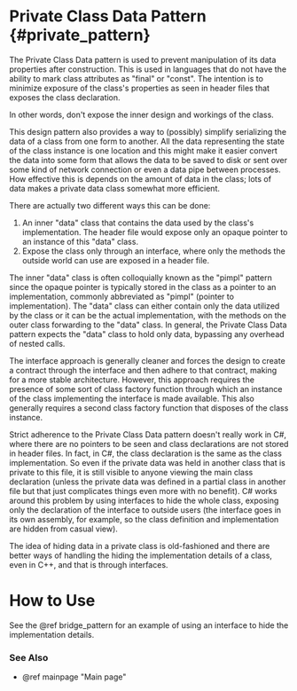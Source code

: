 # Private Class Data Pattern {#private_pattern}

The Private Class Data pattern is used to prevent manipulation of its data
properties after construction.  This is used in languages that do not have
the ability to mark class attributes as "final" or "const".  The intention
is to minimize exposure of the class's properties as seen in header files
that exposes the class declaration.

In other words, don't expose the inner design and workings of the class.

This design pattern also provides a way to (possibly) simplify serializing
the data of a class from one form to another.  All the data representing
the state of the class instance is one location and this might make it
easier convert the data into some form that allows the data to be saved to
disk or sent over some kind of network connection or even a data pipe
between processes.  How effective this is depends on the amount of data in
the class; lots of data makes a private data class somewhat more efficient.

There are actually two different ways this can be done:

1. An inner "data" class that contains the data used by the class's
   implementation.  The header file would expose only an opaque pointer
   to an instance of this "data" class.
2. Expose the class only through an interface, where only the methods
   the outside world can use are exposed in a header file.

The inner "data" class is often colloquially known as the "pimpl" pattern
since the opaque pointer is typically stored in the class as a pointer
to an implementation, commonly abbreviated as "pimpl" (pointer to
implementation).  The "data" class can either contain only the data
utilized by the class or it can be the actual implementation, with the
methods on the outer class forwarding to the "data" class.  In general,
the Private Class Data pattern expects the "data" class to hold only data,
bypassing any overhead of nested calls.

The interface approach is generally cleaner and forces the design to create
a contract through the interface and then adhere to that contract, making
for a more stable architecture.  However, this approach requires the
presence of some sort of class factory function through which an instance
of the class implementing the interface is made available.  This also
generally requires a second class factory function that disposes of the
class instance.

Strict adherence to the Private Class Data pattern doesn't really work in
C#, where there are no pointers to be seen and class declarations are not
stored in header files.  In fact, in C#, the class declaration is the same
as the class implementation.  So even if the private data was held in
another class that is private to this file, it is still visible to anyone
viewing the main class declaration (unless the private data was defined in
a partial class in another file but that just complicates things even more
with no benefit).  C# works around this problem by using interfaces to hide
the whole class, exposing only the declaration of the interface to outside
users (the interface goes in its own assembly, for example, so the class
definition and implementation are hidden from casual view).

The idea of hiding data in a private class is old-fashioned and there are
better ways of handling the hiding the implementation details of a class,
even in C++, and that is through interfaces.

# How to Use

See the @ref bridge_pattern for an example of using an interface to hide the
implementation details.

### See Also
- @ref mainpage "Main page"
